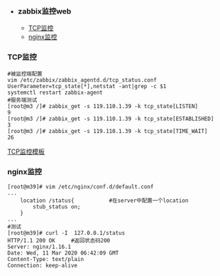 + ### zabbix监控web
    + [TCP监控](#TCP监控)
    + [nginx监控](#nginx监控)
### TCP监控
```
#被监控端配置
vim /etc/zabbix/zabbix_agentd.d/tcp_status.conf
UserParameter=tcp_state[*],netstat -ant|grep -c $1
systemctl restart zabbix-agent
#服务端测试
[root@m3 /]# zabbix_get -s 119.110.1.39 -k tcp_state[LISTEN]
9
[root@m3 /]# zabbix_get -s 119.110.1.39 -k tcp_state[ESTABLISHED]
3
[root@m3 /]# zabbix_get -s 119.110.1.39 -k tcp_state[TIME_WAIT]
26
```
[TCP监控模板](https://github.com/Kingserch/Job-accumulation/blob/zabbix/Template/TCP%E8%BF%9E%E6%8E%A5%E7%8A%B6%E6%80%81_templates.xml)
### nginx监控
```
[root@m39]# vim /etc/nginx/conf.d/default.conf
...
    location /status{			#在server中配置一个location
        stub_status on;
    }
...
#测试
[root@m39]# curl -I  127.0.0.1/status
HTTP/1.1 200 OK		#返回状态码200
Server: nginx/1.16.1
Date: Wed, 11 Mar 2020 06:42:09 GMT
Content-Type: text/plain
Connection: keep-alive
```